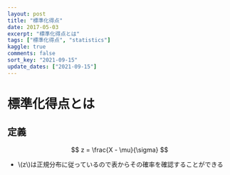 ```yaml
---
layout: post
title: "標準化得点"
date: 2017-05-03
excerpt: "標準化得点とは"
tags: ["標準化得点", "statistics"]
kaggle: true
comments: false
sort_key: "2021-09-15"
update_dates: ["2021-09-15"]
---
```



# 標準化得点とは

## 定義

$$
z = \frac{X - \mu}{\sigma}
$$

 - \\(z\\)は正規分布に従っているので表からその確率を確認することができる
